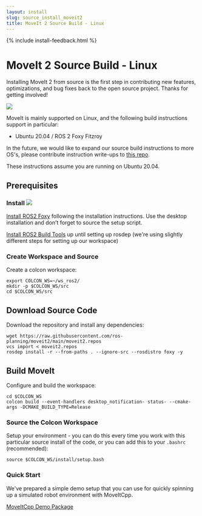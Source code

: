 ```yaml
---
layout: install
slug: source_install_moveit2
title: MoveIt 2 Source Build - Linux
---
```

{% include install-feedback.html %}

# MoveIt 2 Source Build - Linux

Installing MoveIt 2 from source is the first step in contributing new features, optimizations, and bug fixes back to the open source project. Thanks for getting involved!

<img class="docker-img" src="/assets/install_page/docker-illustration.png"/>

MoveIt is mainly supported on Linux, and the following build instructions support in particular:

- Ubuntu 20.04 / ROS 2 Foxy Fitzroy

In the future, we would like to expand our source build instructions to more OS's, please contribute instruction write-ups to [this repo](https://github.com/ros-planning/moveit.ros.org).

These instructions assume you are running on Ubuntu 20.04.

## Prerequisites

### Install <img src="/assets/install_page/ros_logo.jpeg"/>

[Install ROS2 Foxy](https://index.ros.org/doc/ros2/Installation/Foxy/Linux-Install-Debians/) following the installation instructions. Use the desktop installation and don't forget to source the setup script.

[Install ROS2 Build Tools](https://index.ros.org/doc/ros2/Installation/Foxy/Linux-Development-Setup/#install-development-tools-and-ros-tools) up until setting up rosdep (we're using slightly different steps for setting up our workspace)

### Create Workspace and Source

Create a colcon workspace:

    export COLCON_WS=~/ws_ros2/
    mkdir -p $COLCON_WS/src
    cd $COLCON_WS/src

## Download Source Code

Download the repository and install any dependencies:

    wget https://raw.githubusercontent.com/ros-planning/moveit2/main/moveit2.repos
    vcs import < moveit2.repos
    rosdep install -r --from-paths . --ignore-src --rosdistro foxy -y

## Build MoveIt

Configure and build the workspace:

    cd $COLCON_WS
    colcon build --event-handlers desktop_notification- status- --cmake-args -DCMAKE_BUILD_TYPE=Release

### Source the Colcon Workspace

Setup your environment - you can do this every time you work with this particular source install of the code, or you can add this to your ``.bashrc`` (recommended):

    source $COLCON_WS/install/setup.bash

### Quick Start

We've prepared a simple demo setup that you can use for quickly spinning up a simulated robot environment with MoveItCpp.

<a href="https://github.com/ros-planning/moveit2/tree/main/moveit_demo_nodes/run_moveit_cpp" target="_blank">
  <span class="link-with-background">
    MoveItCpp Demo Package
  </span>
</a>

